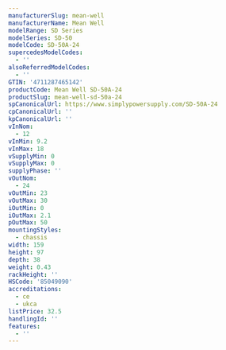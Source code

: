 ```yaml
---
manufacturerSlug: mean-well
manufacturerName: Mean Well
modelRange: SD Series
modelSeries: SD-50
modelCode: SD-50A-24
supercedesModelCodes:
  - ''
alsoReferredModelCodes:
  - ''
GTIN: '4711287465142'
productCode: Mean Well SD-50A-24
productSlug: mean-well-sd-50a-24
spCanonicalUrl: https://www.simplypowersupply.com/SD-50A-24
cpCanonicalUrl: ''
kpCanonicalUrl: ''
vInNom:
  - 12
vInMin: 9.2
vInMax: 18
vSupplyMin: 0
vSupplyMax: 0
supplyPhase: ''
vOutNom:
  - 24
vOutMin: 23
vOutMax: 30
iOutMin: 0
iOutMax: 2.1
pOutMax: 50
mountingStyles:
  - chassis
width: 159
height: 97
depth: 38
weight: 0.43
rackHeight: ''
HSCode: '85049090'
accreditations:
  - ce
  - ukca
listPrice: 32.5
handlingId: ''
features:
  - ''
---
```


